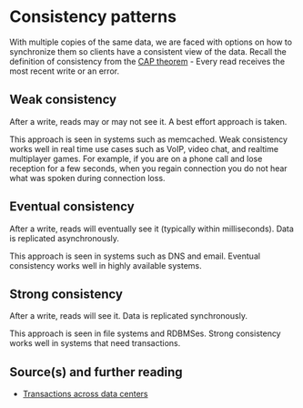 # Consistency patterns
With multiple copies of the same data, we are faced with options on how to synchronize them so clients have a consistent view of the data.  Recall the definition of consistency from the [CAP theorem](#cap-theorem) - Every read receives the most recent write or an error.

## Weak consistency
After a write, reads may or may not see it.  A best effort approach is taken.

This approach is seen in systems such as memcached.  Weak consistency works well in real time use cases such as VoIP, video chat, and realtime multiplayer games.  For example, if you are on a phone call and lose reception for a few seconds, when you regain connection you do not hear what was spoken during connection loss.

## Eventual consistency
After a write, reads will eventually see it (typically within milliseconds).  Data is replicated asynchronously.

This approach is seen in systems such as DNS and email.  Eventual consistency works well in highly available systems.

## Strong consistency
After a write, reads will see it.  Data is replicated synchronously.

This approach is seen in file systems and RDBMSes.  Strong consistency works well in systems that need transactions.

## Source(s) and further reading
* [Transactions across data centers](http://snarfed.org/transactions_across_datacenters_io.html)
